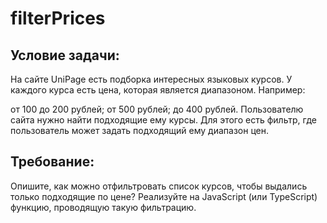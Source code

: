 # filterPrices

## Условие задачи:

На сайте UniPage есть подборка интересных языковых курсов. У каждого курса есть цена, которая является диапазоном.
Например:

от 100 до 200 рублей;
от 500 рублей;
до 400 рублей.
Пользователю сайта нужно найти подходящие ему курсы. Для этого есть фильтр, где пользователь может задать подходящий ему диапазон цен.

## Требование:

Опишите, как можно отфильтровать список курсов, чтобы выдались только подходящие по цене? Реализуйте на JavaScript (или TypeScript) функцию, проводящую такую фильтрацию.